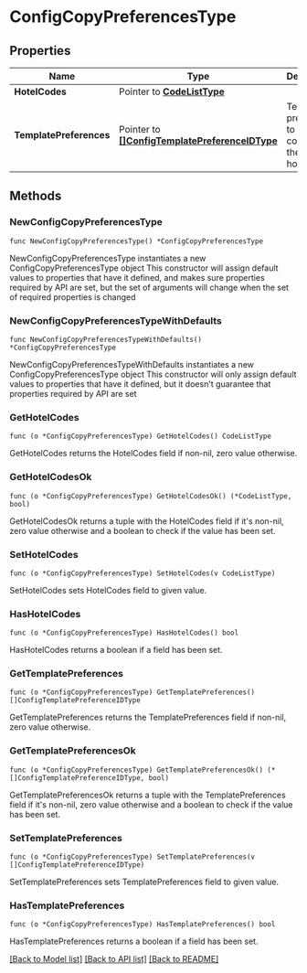 # ConfigCopyPreferencesType

## Properties

Name | Type | Description | Notes
------------ | ------------- | ------------- | -------------
**HotelCodes** | Pointer to [**CodeListType**](CodeListType.md) |  | [optional] 
**TemplatePreferences** | Pointer to [**[]ConfigTemplatePreferenceIDType**](ConfigTemplatePreferenceIDType.md) | Template preference to be copied to the hotel(s). | [optional] 

## Methods

### NewConfigCopyPreferencesType

`func NewConfigCopyPreferencesType() *ConfigCopyPreferencesType`

NewConfigCopyPreferencesType instantiates a new ConfigCopyPreferencesType object
This constructor will assign default values to properties that have it defined,
and makes sure properties required by API are set, but the set of arguments
will change when the set of required properties is changed

### NewConfigCopyPreferencesTypeWithDefaults

`func NewConfigCopyPreferencesTypeWithDefaults() *ConfigCopyPreferencesType`

NewConfigCopyPreferencesTypeWithDefaults instantiates a new ConfigCopyPreferencesType object
This constructor will only assign default values to properties that have it defined,
but it doesn't guarantee that properties required by API are set

### GetHotelCodes

`func (o *ConfigCopyPreferencesType) GetHotelCodes() CodeListType`

GetHotelCodes returns the HotelCodes field if non-nil, zero value otherwise.

### GetHotelCodesOk

`func (o *ConfigCopyPreferencesType) GetHotelCodesOk() (*CodeListType, bool)`

GetHotelCodesOk returns a tuple with the HotelCodes field if it's non-nil, zero value otherwise
and a boolean to check if the value has been set.

### SetHotelCodes

`func (o *ConfigCopyPreferencesType) SetHotelCodes(v CodeListType)`

SetHotelCodes sets HotelCodes field to given value.

### HasHotelCodes

`func (o *ConfigCopyPreferencesType) HasHotelCodes() bool`

HasHotelCodes returns a boolean if a field has been set.

### GetTemplatePreferences

`func (o *ConfigCopyPreferencesType) GetTemplatePreferences() []ConfigTemplatePreferenceIDType`

GetTemplatePreferences returns the TemplatePreferences field if non-nil, zero value otherwise.

### GetTemplatePreferencesOk

`func (o *ConfigCopyPreferencesType) GetTemplatePreferencesOk() (*[]ConfigTemplatePreferenceIDType, bool)`

GetTemplatePreferencesOk returns a tuple with the TemplatePreferences field if it's non-nil, zero value otherwise
and a boolean to check if the value has been set.

### SetTemplatePreferences

`func (o *ConfigCopyPreferencesType) SetTemplatePreferences(v []ConfigTemplatePreferenceIDType)`

SetTemplatePreferences sets TemplatePreferences field to given value.

### HasTemplatePreferences

`func (o *ConfigCopyPreferencesType) HasTemplatePreferences() bool`

HasTemplatePreferences returns a boolean if a field has been set.


[[Back to Model list]](../README.md#documentation-for-models) [[Back to API list]](../README.md#documentation-for-api-endpoints) [[Back to README]](../README.md)


